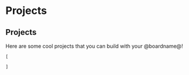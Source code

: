 # Projects

## Projects

Here are some cool projects that you can build with your @boardname@!

```codecard
[

]
```